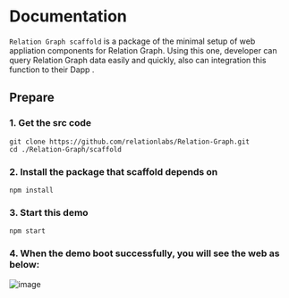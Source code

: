 # Documentation  

`Relation Graph scaffold` is a package of the minimal setup of web appliation components for Relation Graph. Using this one, developer can query Relation Graph data easily and quickly, also can integration this function to their Dapp .

## Prepare

### 1. Get the src code 
```shell
git clone https://github.com/relationlabs/Relation-Graph.git
cd ./Relation-Graph/scaffold
```

### 2. Install the package that scaffold depends on
```shell
npm install
```

### 3. Start this demo
```shell
npm start
```

### 4. When the demo boot successfully, you will see the web as below:

![image](https://user-images.githubusercontent.com/91399393/190834649-2f9c1e00-b43d-4a90-83f4-84b2cc523c1b.png)
